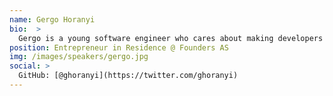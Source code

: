 ```yaml
---
name: Gergo Horanyi
bio:  >
  Gergo is a young software engineer who cares about making developers life easier. He has fallen in love with DevOps at CERN, where he made sure bosons are being found and at Prezi, where he made sure everyone can present at all times. Currently, he is bootstrapping a new company around Docker monitoring at Founders.
position: Entrepreneur in Residence @ Founders AS
img: /images/speakers/gergo.jpg
social: >
  GitHub: [@ghoranyi](https://twitter.com/ghoranyi)
---
```

